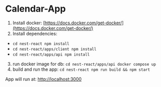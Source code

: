 # Calendar-App
1) Install docker: [https://docs.docker.com/get-docker/](https://docs.docker.com/get-docker/)
2) Install dependencies: 
  * ```cd nest-react npm install```
  * ```cd nest-react/apps/client npm install```
  * ```cd nest-react/apps/api npm install```
3) run docker image for db:
   ```cd nest-react/apps/api docker compose up```
4) build and run the app: ```cd nest-react npm run build && npm start```

App will run at: [http://localhost:3000](http://localhost:3000/)
